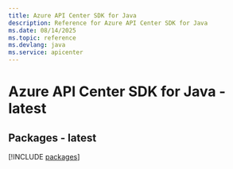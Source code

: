 ```yaml
---
title: Azure API Center SDK for Java
description: Reference for Azure API Center SDK for Java
ms.date: 08/14/2025
ms.topic: reference
ms.devlang: java
ms.service: apicenter
---
```

# Azure API Center SDK for Java - latest
## Packages - latest
[!INCLUDE [packages](api-center-index.md)]